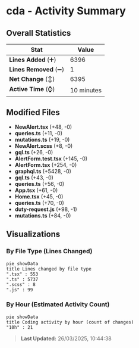 # cda - Activity Summary 

## Overall Statistics

| Stat                   | Value                                                             |
| ---------------------- | ----------------------------------------------------------------- |
| **Lines Added** (➕)   | 6396                                          |
| **Lines Removed** (➖) | 1                                        |
| **Net Change** (↕)    | 6395                |
| **Active Time** (⌚)   | 10 minutes |


## Modified Files
- **NewAlert.tsx** (+48, -0)
- **queries.ts** (+11, -0)
- **mutations.ts** (+19, -0)
- **NewAlert.scss** (+8, -0)
- **gql.ts** (+26, -0)
- **AlertForm.test.tsx** (+145, -0)
- **AlertForm.tsx** (+254, -0)
- **graphql.ts** (+5428, -0)
- **gql.ts** (+43, -0)
- **queries.ts** (+56, -0)
- **App.tsx** (+61, -0)
- **Home.tsx** (+45, -0)
- **queries.ts** (+70, -0)
- **duty-request.js** (+98, -1)
- **mutations.ts** (+84, -0)

## Visualizations

### By File Type (Lines Changed)

```mermaid
pie showData
title Lines changed by file type
".tsx" : 553
".ts" : 5737
".scss" : 8
".js" : 99
```

### By Hour (Estimated Activity Count)

```mermaid
pie showData
title Coding activity by hour (count of changes)
"10h" : 21
```


> **Last Updated:** 26/03/2025, 10:44:38